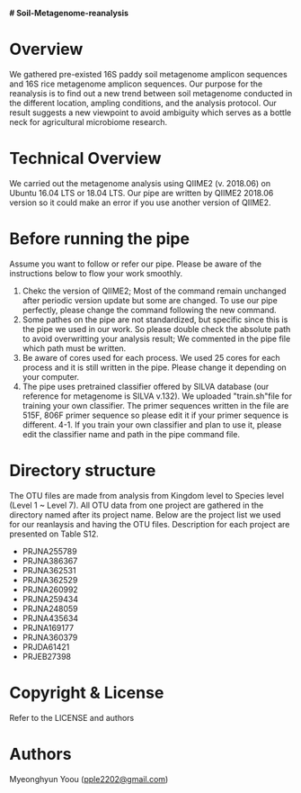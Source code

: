 **# Soil-Metagenome-reanalysis**

# Overview

We gathered pre-existed 16S paddy soil metagenome amplicon sequences and 16S rice metagenome amplicon sequences. Our purpose for the reanalysis is to find out a new trend between soil metagenome conducted in the different location, ampling conditions, and the analysis protocol. Our result suggests a new viewpoint to avoid ambiguity which serves as a bottle neck for agricultural microbiome research.



# Technical Overview

We carried out the metagenome analysis using QIIME2 (v. 2018.06) on Ubuntu 16.04 LTS or 18.04 LTS. Our pipe are written by QIIME2 2018.06 version so it could make an error if you use another version of QIIME2. 


# Before running the pipe

Assume you want to follow or refer our pipe. Please be aware of the instructions below to flow your work smoothly.


1. Chekc the version of QIIME2; Most of the command remain unchanged after periodic version update but some are changed. To use our pipe perfectly, please change the command following the new command. 
2. Some pathes on the pipe are not standardized, but specific since this is the pipe we used in our work. So please double check the absolute path to avoid overwritting your analysis result; We commented in the pipe file which path must be written.
3. Be aware of cores used for each process. We used 25 cores for each process and it is still written in the pipe. Please change it depending on your computer.
4. The pipe uses pretrained classifier offered by SILVA database (our reference for metagenome is SILVA v.132). We uploaded "train.sh"file for training your own classifier. The primer sequences written in the file are 515F, 806F primer sequence so please edit it if your primer sequence is different.
    4-1. If you train your own classifier and plan to use it, please edit the classifier name and path in the pipe command file.


# Directory structure

The OTU files are made from analysis from Kingdom level to Species level (Level 1 ~ Level 7). All OTU data from one project are gathered in the directory named after its project name. Below are the project list we used for our reanlaysis and having the OTU files. Description for each project are presented on Table S12.

- PRJNA255789
- PRJNA386367
- PRJNA362531
- PRJNA362529
- PRJNA260992
- PRJNA259434
- PRJNA248059
- PRJNA435634
- PRJNA169177
- PRJNA360379
- PRJDA61421
- PRJEB27398

# Copyright & License


Refer to the LICENSE and authors

# Authors
Myeonghyun Yoou (pple2202@gmail.com)
